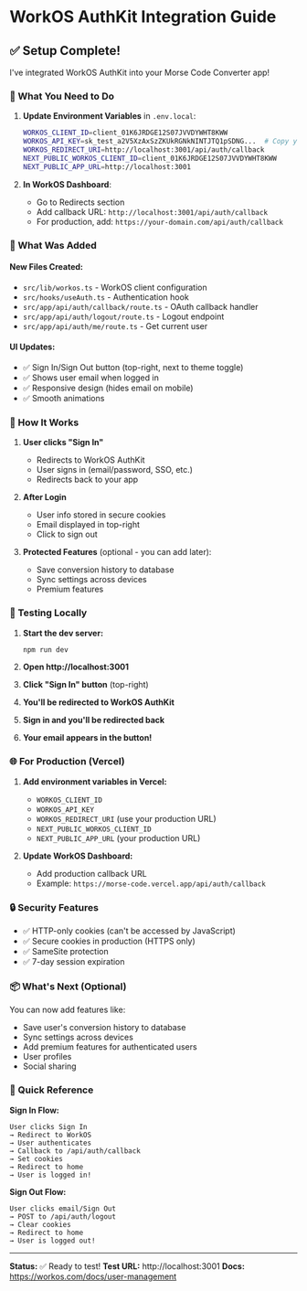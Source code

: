 # WorkOS AuthKit Integration Guide

## ✅ Setup Complete!

I've integrated WorkOS AuthKit into your Morse Code Converter app!

### 🔑 What You Need to Do

1. **Update Environment Variables** in `.env.local`:
   ```bash
   WORKOS_CLIENT_ID=client_01K6JRDGE12S07JVVDYWHT8KWW
   WORKOS_API_KEY=sk_test_a2V5XzAxSzZKUkRGNkNINTJTQ1pSDNG...  # Copy your full API key
   WORKOS_REDIRECT_URI=http://localhost:3001/api/auth/callback
   NEXT_PUBLIC_WORKOS_CLIENT_ID=client_01K6JRDGE12S07JVVDYWHT8KWW
   NEXT_PUBLIC_APP_URL=http://localhost:3001
   ```

2. **In WorkOS Dashboard**:
   - Go to Redirects section
   - Add callback URL: `http://localhost:3001/api/auth/callback`
   - For production, add: `https://your-domain.com/api/auth/callback`

### 🎨 What Was Added

#### New Files Created:
- `src/lib/workos.ts` - WorkOS client configuration
- `src/hooks/useAuth.ts` - Authentication hook
- `src/app/api/auth/callback/route.ts` - OAuth callback handler
- `src/app/api/auth/logout/route.ts` - Logout endpoint
- `src/app/api/auth/me/route.ts` - Get current user

#### UI Updates:
- ✅ Sign In/Sign Out button (top-right, next to theme toggle)
- ✅ Shows user email when logged in
- ✅ Responsive design (hides email on mobile)
- ✅ Smooth animations

### 🚀 How It Works

1. **User clicks "Sign In"**
   - Redirects to WorkOS AuthKit
   - User signs in (email/password, SSO, etc.)
   - Redirects back to your app

2. **After Login**
   - User info stored in secure cookies
   - Email displayed in top-right
   - Click to sign out

3. **Protected Features** (optional - you can add later):
   - Save conversion history to database
   - Sync settings across devices
   - Premium features

### 🧪 Testing Locally

1. **Start the dev server:**
   ```bash
   npm run dev
   ```

2. **Open http://localhost:3001**

3. **Click "Sign In" button** (top-right)

4. **You'll be redirected to WorkOS AuthKit**

5. **Sign in and you'll be redirected back**

6. **Your email appears in the button!**

### 🌐 For Production (Vercel)

1. **Add environment variables in Vercel:**
   - `WORKOS_CLIENT_ID`
   - `WORKOS_API_KEY`
   - `WORKOS_REDIRECT_URI` (use your production URL)
   - `NEXT_PUBLIC_WORKOS_CLIENT_ID`
   - `NEXT_PUBLIC_APP_URL` (your production URL)

2. **Update WorkOS Dashboard:**
   - Add production callback URL
   - Example: `https://morse-code.vercel.app/api/auth/callback`

### 🔒 Security Features

- ✅ HTTP-only cookies (can't be accessed by JavaScript)
- ✅ Secure cookies in production (HTTPS only)
- ✅ SameSite protection
- ✅ 7-day session expiration

### 📦 What's Next (Optional)

You can now add features like:
- Save user's conversion history to database
- Sync settings across devices
- Add premium features for authenticated users
- User profiles
- Social sharing

### 🎯 Quick Reference

**Sign In Flow:**
```
User clicks Sign In 
→ Redirect to WorkOS 
→ User authenticates 
→ Callback to /api/auth/callback 
→ Set cookies 
→ Redirect to home 
→ User is logged in!
```

**Sign Out Flow:**
```
User clicks email/Sign Out 
→ POST to /api/auth/logout 
→ Clear cookies 
→ Redirect to home 
→ User is logged out!
```

---

**Status:** ✅ Ready to test!
**Test URL:** http://localhost:3001
**Docs:** https://workos.com/docs/user-management
